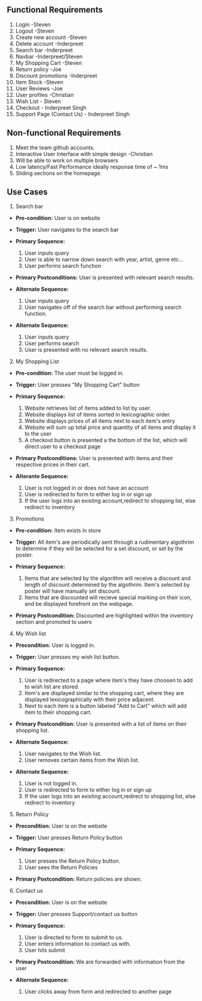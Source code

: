 ## Functional Requirements

1. Login -Steven
2. Logout -Steven
3. Create new account -Steven
4. Delete account -Inderpreet
5. Search bar -Inderpreet
6. Navbar -Inderpreet/Steven
7. My Shopping Cart -Steven
8. Return policy -Joe
9. Discount promotions -Inderpreet
10. Item Stock -Steven
11. User Reviews -Joe
12. User profiles -Christian
13. Wish List - Steven
14. Checkout - Inderpreet Singh
15. Support Page (Contact Us) - Inderpreet Singh

## Non-functional Requirements

1. Meet the team github accounts.
2. Interactive User Interface with simple design -Christian
3. Will be able to work on multiple browsers
4. Low latency/Fast Performance ideally response time of ~ 1ms
5. Sliding sections on the homepage.


## Use Cases

1. Search bar
- **Pre-condition:** User is on website

- **Trigger:** User navigates to the search bar

- **Primary Sequence:**
  
  1. User inputs query
  2. User is able to narrow down search with year, artist, genre etc...
  3. User performs search function

- **Primary Postconditions:** User is presented with relevant search results.

- **Alternate Sequence:** 
  
  1. User inputs query
  2. User navigates off of the search bar without performing search function.

- **Alternate Sequence:** 
  
  1. User inputs query
  2. User performs search
  3. User is presented with no relevant search results.


2. My Shopping List
- **Pre-condition:** The user must be logged in.

- **Trigger:** User presses "My Shopping Cart" button

- **Primary Sequence:**
   1. Website retrieves list of items added to list by user.
   2. Website displays list of items sorted in lexicographic order.
   3. Website displays prices of all items next to each item's entry
   4. Website will sum up total price and quantity of all items and display it to the user
   5. A checkout button is presented a the bottom of the list, which will direct user to a checkout page
   
- **Primary Postconditions:**  User is presented with items and their respective prices in their cart.
 
- **Alterante Sequence:** 
   1. User is not logged in or does not have an account
   2. User is redirected to form to either log in or sign up
   3. If the user logs into an existing account,redirect to shopping list, else redirect to inventory
  
3. Promotions 
- **Pre-condition:** Item exists in store

- **Trigger:** All item's are periodically sent through a rudimentary algothrim to determine if they will be selected for a set discount, or set by the poster.

- **Primary Sequence:** 

	1. Items that are selected by the algorithm will receive a discount and length of discount determined by the algothrim. Item's
	selected by poster will have manually set discount.
	2. Items that are discounted will recieve special marking on their icon, and be displayed forefront on the webpage.
	

- **Primary Postcondition:** 
	Discounted are highlighted within the inventory section and promoted to users

4. My Wish list 

- **Precondition:** User is logged in.

- **Trigger:** User presses my wish list button.


- **Primary Sequence:**
	1. User is redirected to a page where item's they have choosen to add to wish list are stored.
	2. Item's are displayed similar to the shopping cart, where they are displayed lexicographically with their price adjacent.
	3. Next to each item is a button labeled "Add to Cart" which will add item to their shopping cart.

- **Primary Postcondition:** 
	User is presented with a list of items on their shopping list.

- **Alternate Sequence:** 
	1. User navigates to the Wish list. 
	2. User removes certain items from the Wish list.

- **Alternate Sequence:**
	1. User is not logged in.
   	2. User is redirected to form to either log in or sign up
   	3. If the user logs into an existing account,redirect to shopping list, else redirect to inventory

5. Return Policy

- **Precondition:** User is on the website

- **Trigger:** User presses Return Policy button

- **Primary Sequence:**
	1. User presses the Return Policy button.
	2. User sees the Return Policies

- **Primary Postcondition:** 
	Return policies are shown.


6. Contact us
- **Precondition:** User is on the website

- **Trigger:** User presses Support/contact us button

- **Primary Sequence:**
	1. User is directed to form to submit to us.
	2. User enters information to contact us with.
	3. User hits submit

- **Primary Postcondition:** We are forwarded with information from the user

- **Alternate Sequence:**
	1. User clicks away from form and redirected to another page



